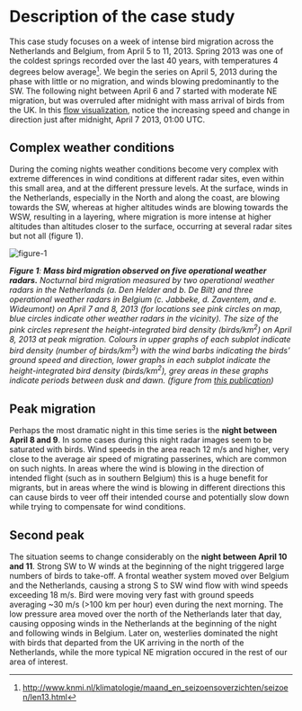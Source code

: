 # Description of the case study

This case study focuses on a week of intense bird migration across the Netherlands and Belgium, from April 5 to 11, 2013. Spring 2013 was one of the coldest springs recorded over the last 40 years, with temperatures 4 degrees below average[^1].
We begin the series on April 5, 2013 during the phase with little or no migration, and winds blowing predominantly to the SW. The following night between April 6 and 7 started with moderate NE migration, but was overruled after midnight with mass arrival of birds from the UK. In this [flow visualization](http://enram.github.io/bird-migration-flow-visualization/viz/), notice the increasing speed and change in direction just after midnight, April 7 2013, 01:00 UTC.

## Complex weather conditions

During the coming nights weather conditions become very complex with extreme differences in wind conditions at different radar sites, even within this small area, and at the different pressure levels. At the surface, winds in the Netherlands, especially in the North and along the coast, are blowing towards the SW, whereas at higher altitudes winds are blowing towards the WSW, resulting in a layering, where migration is more intense at higher altitudes than altitudes closer to the surface, occurring at several radar sites but not all (figure 1).

[^1]: http://www.knmi.nl/klimatologie/maand_en_seizoensoverzichten/seizoen/len13.html

![figure-1](images/figure-1.png)

_**Figure 1**: **Mass bird migration observed on five operational weather radars.** Nocturnal bird migration measured by two operational weather radars in the Netherlands (a. Den Helder and b. De Bilt) and three operational weather radars in Belgium (c. Jabbeke, d. Zaventem, and e. Wideumont) on April 7 and 8, 2013 (for locations see pink circles on map, blue circles indicate other weather radars in the vicinity). The size of the pink circles represent the height-integrated bird density (birds/km<sup>2</sup>) on April 8, 2013 at peak migration. Colours in upper graphs of each subplot indicate bird density (number of birds/km<sup>3</sup>) with the wind barbs indicating the birds’ ground speed and direction, lower graphs in each subplot indicate the height-integrated bird density (birds/km<sup>2</sup>), grey areas in these graphs indicate periods between dusk and dawn. (figure from [this publication](http://doi.org/10.1186/2051-3933-2-9))_

## Peak migration

Perhaps the most dramatic night in this time series is the **night between April 8 and 9**. In some cases during this night radar images seem to be saturated with birds. Wind speeds in the area reach 12 m/s and higher, very close to the average air speed of migrating passerines, which are common on such nights. In areas where the wind is blowing in the direction of intended flight (such as in southern Belgium) this is a huge benefit for migrants, but in areas where the wind is blowing in different directions this can cause birds to veer off their intended course and potentially slow down while trying to compensate for wind conditions.

## Second peak

The situation seems to change considerably on the **night between April 10 and 11**. Strong SW to W winds at the beginning of the night triggered large numbers of birds to take-off. A frontal weather system moved over Belgium and the Netherlands, causing a strong S to SW wind flow with wind speeds exceeding 18 m/s. Bird were moving very fast with ground speeds averaging ~30 m/s (>100 km per hour) even during the next morning. The low pressure area moved over the north of the Netherlands later that day, causing opposing winds in the Netherlands at the beginning of the night and following winds in Belgium. Later on, westerlies dominated the night with birds that departed from the UK arriving in the north of the Netherlands, while the more typical NE migration occured in the rest of our area of interest.
